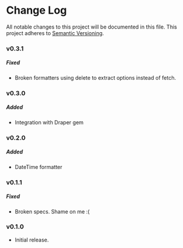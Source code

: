 # Change Log
All notable changes to this project will be documented in this file.
This project adheres to [Semantic Versioning](http://semver.org/).

### v0.3.1

##### Fixed

* Broken formatters using delete to extract options instead of fetch.

### v0.3.0

##### Added

* Integration with Draper gem

### v0.2.0

##### Added

* DateTime formatter

### v0.1.1

##### Fixed

* Broken specs. Shame on me :(

### v0.1.0

* Initial release.
